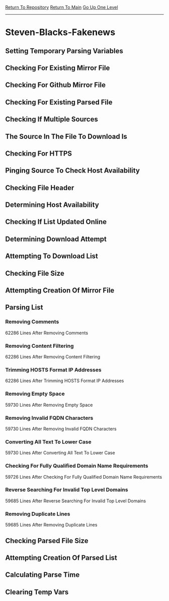 [Return To Repository](https://github.com/deathbybandaid/piholeparser/)
[Return To Main](https://github.com/deathbybandaid/piholeparser/blob/master/RecentRunLogs/Mainlog.md)
[Go Up One Level](https://github.com/deathbybandaid/piholeparser/blob/master/RecentRunLogs/TopLevelScripts/30-Processing-Blacklists.md)
____________________________________
# Steven-Blacks-Fakenews
## Setting Temporary Parsing Variables
## Checking For Existing Mirror File
## Checking For Github Mirror File
## Checking For Existing Parsed File
## Checking If Multiple Sources
## The Source In The File To Download Is
## Checking For HTTPS
## Pinging Source To Check Host Availability
## Checking File Header
## Determining Host Availability
## Checking If List Updated Online
## Determining Download Attempt
## Attempting To Download List
## Checking File Size
## Attempting Creation Of Mirror File
## Parsing List
### Removing Comments
62286 Lines After Removing Comments
### Removing Content Filtering
62286 Lines After Removing Content Filtering
### Trimming HOSTS Format IP Addresses
62286 Lines After Trimming HOSTS Format IP Addresses
### Removing Empty Space
59730 Lines After Removing Empty Space
### Removing Invalid FQDN Characters
59730 Lines After Removing Invalid FQDN Characters
### Converting All Text To Lower Case
59730 Lines After Converting All Text To Lower Case
### Checking For Fully Qualified Domain Name Requirements
59726 Lines After Checking For Fully Qualified Domain Name Requirements
### Reverse Searching For Invalid Top Level Domains
59685 Lines After Reverse Searching For Invalid Top Level Domains
### Removing Duplicate Lines
59685 Lines After Removing Duplicate Lines
## Checking Parsed File Size
## Attempting Creation Of Parsed List
## Calculating Parse Time
## Clearing Temp Vars
